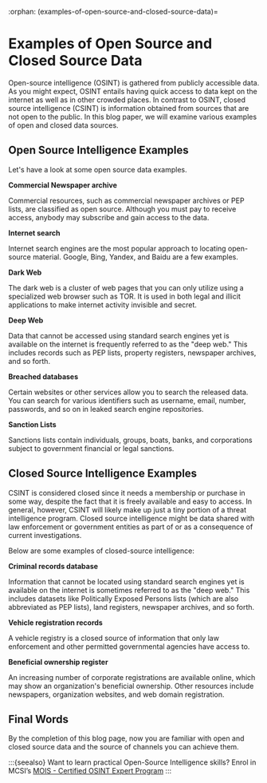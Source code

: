 :orphan:
(examples-of-open-source-and-closed-source-data)=
# Examples of Open Source and Closed Source Data
 
Open-source intelligence (OSINT) is gathered from publicly accessible data. As you might expect, OSINT entails having quick access to data kept on the internet as well as in other crowded places. In contrast to OSINT, closed source intelligence (CSINT) is information obtained from sources that are not open to the public. In this blog paper, we will examine various examples of open and closed data sources.

## Open Source Intelligence Examples

Let's have a look at some open source data examples.

**Commercial Newspaper archive**

Commercial resources, such as commercial newspaper archives or PEP lists, are classified as open source. Although you must pay to receive access, anybody may subscribe and gain access to the data.

**Internet search**

Internet search engines are the most popular approach to locating open-source material. Google, Bing, Yandex, and Baidu are a few examples.

**Dark Web**

The dark web is a cluster of web pages that you can only utilize using a specialized web browser such as TOR. It is used in both legal and illicit applications to make internet activity invisible and secret.

**Deep Web**

Data that cannot be accessed using standard search engines yet is available on the internet is frequently referred to as the "deep web." This includes records such as PEP lists, property registers, newspaper archives, and so forth.

**Breached databases**

Certain websites or other services allow you to search the released data. You can search for various identifiers such as username, email, number, passwords, and so on in leaked search engine repositories.

**Sanction Lists**

Sanctions lists contain individuals, groups, boats, banks, and corporations subject to government financial or legal sanctions.

## Closed Source Intelligence Examples

CSINT is considered closed since it needs a membership or purchase in some way, despite the fact that it is freely available and easy to access. In general, however, CSINT will likely make up just a tiny portion of a threat intelligence program. Closed source intelligence might be data shared with law enforcement or government entities as part of or as a consequence of current investigations.

Below are some examples of closed-source intelligence:

**Criminal records database**

Information that cannot be located using standard search engines yet is available on the internet is sometimes referred to as the "deep web." This includes datasets like Politically Exposed Persons lists (which are also abbreviated as PEP lists), land registers, newspaper archives, and so forth.

**Vehicle registration records**

A vehicle registry is a closed source of information that only law enforcement and other permitted governmental agencies have access to.

**Beneficial ownership register**

An increasing number of corporate registrations are available online, which may show an organization's beneficial ownership. Other resources include newspapers, organization websites, and web domain registration.

## Final Words

By the completion of this blog page, now you are familiar with open and closed source data and the source of channels you can achieve them.

:::{seealso}
Want to learn practical Open-Source Intelligence skills? Enrol in MCSI’s [MOIS - Certified OSINT Expert Program](https://www.mosse-institute.com/certifications/mois-certified-osint-expert.html)
:::